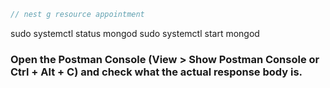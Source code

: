 ```javascript
// nest g resource appointment
```

sudo systemctl status mongod
sudo systemctl start mongod

### Open the Postman Console (View > Show Postman Console or Ctrl + Alt + C) and check what the actual response body is.

